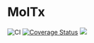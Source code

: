 # MolTx

![CI](https://github.com/js-ish/MolTx/actions/workflows/test.yml/badge.svg)
[![Coverage Status](https://coveralls.io/repos/github/js-ish/MolTx/badge.svg?branch=main)](https://coveralls.io/github/js-ish/MolTx?branch=main)
[![](https://img.shields.io/badge/pyversion-3.8%7C3.9%7C3.10-blue.svg)](https://github.com/js-ish/MolTx)
